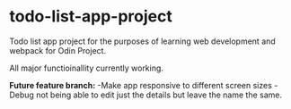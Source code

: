 # todo-list-app-project
Todo list app project for the purposes of learning web development and webpack for Odin Project.

All major functioinallity currently working. 

**Future feature branch:**
-Make app responsive to different screen sizes
-Debug not being able to edit just the details but leave the name the same.
